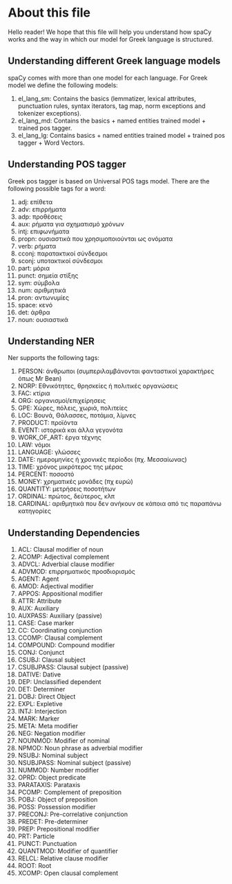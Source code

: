 # About this file

Hello reader! We hope that this file will help you understand how spaCy works and the way in which our model for Greek language is structured.


## Understanding different Greek language models

spaCy comes with more than one model for each language. 
For Greek model we define the following models:

1. el_lang_sm: Contains the basics (lemmatizer, lexical attributes, punctuation rules, syntax iterators, tag map, norm exceptions and tokenizer exceptions).
2. el_lang_md: Contains the basics + named entities trained model + trained pos tagger.
3. el_lang_lg: Contains basics + named entities trained model + trained pos tagger + Word Vectors.




## Understanding POS tagger

Greek pos tagger is based on Universal POS tags model. 
There are the following possible tags for a word:

1. adj: επίθετα
2. adv: επιρρήματα
3. adp: προθέσεις
4. aux: ρήματα για σχηματισμό χρόνων
5. intj: επιφωνήματα
6. propn: ουσιαστικά που χρησιμοποιούνται ως ονόματα
7. verb: ρήματα
8. cconj: παρατακτικοί σύνδεσμοι
9. sconj: υποτακτικοί σύνδεσμοι
10. part: μόρια
11. punct: σημεία στίξης
12. sym: σύμβολα
13. num: αριθμητικά
14. pron: αντωνυμίες
15. space: κενό
16. det: άρθρα
17. noun: ουσιαστικά


## Understanding NER

Ner supports the following tags:

1. PERSON: άνθρωποι (συμπεριλαμβάνονται φανταστικοί χαρακτήρες όπως Mr Bean)
2. NORP: Εθνικότητες, θρησκείες ή πολιτικές οργανώσεις
3. FAC: κτίρια
4. ORG: οργανισμοί/επιχείρησεις
5. GPE: Χώρες, πόλεις, χωριά, πολιτείες
6. LOC: Βουνά, Θάλασσες, ποτάμια, λίμνες
7. PRODUCT: προϊόντα
8. EVENT: ιστορικά και άλλα γεγονότα
9. WORK_OF_ART: έργα τέχνης
10. LAW: νόμοι
11. LANGUAGE: γλώσσες
12. DATE: ημερομηνίες ή χρονικές περίοδοι (πχ. Μεσσαίωνας)
13. TIME: χρόνος μικρότερος της μέρας
14. PERCENT: ποσοστό
15. MONEY: χρηματικές μονάδες (πχ ευρώ)
16. QUANTITY: μετρήσεις ποσοτήτων
17. ORDINAL: πρώτος, δεύτερος, κλπ
18. CARDINAL: αριθμητικά που δεν ανήκουν σε κάποια από τις παραπάνω κατηγορίες



## Understanding Dependencies

1. ACL: Clausal modifier of noun
2. ACOMP: Adjectival complement
3. ADVCL: Adverbial clause modifier
4. ADVMOD: επιρρηματικός προσδιορισμός	
5. AGENT: Agent
6. AMOD: Adjectival modifier
7. APPOS: Appositional modifier
8. ATTR: Attribute
9. AUX: Auxiliary
10. AUXPASS: Auxiliary (passive)
11. CASE: Case marker
12. CC: Coordinating conjunction
13. CCOMP: Clausal complement
14. COMPOUND: Compound modifier
15. CONJ: Conjunct
16. CSUBJ: Clausal subject
17. CSUBJPASS: Clausal subject (passive)
18. DATIVE: Dative
19. DEP: Unclassified dependent
20. DET: Determiner
21. DOBJ: Direct Object
22. EXPL: Expletive
23. INTJ: Interjection
24. MARK: Marker
25. META: Meta modifier
26. NEG: Negation modifier
27. NOUNMOD: Modifier of nominal
28. NPMOD: Noun phrase as adverbial modifier
29. NSUBJ: Nominal subject
30. NSUBJPASS: Nominal subject (passive)
31. NUMMOD: Number modifier
32. OPRD: Object predicate
33. PARATAXIS: Parataxis
34. PCOMP: Complement of preposition
35. POBJ: Object of preposition
36. POSS: Possession modifier
37. PRECONJ: Pre-correlative conjunction
38. PREDET: Pre-determiner
39. PREP: Prepositional modifier
40. PRT: Particle
41. PUNCT: Punctuation
42. QUANTMOD: Modifier of quantifier
43. RELCL: Relative clause modifier
44. ROOT: Root
45. XCOMP: Open clausal complement





